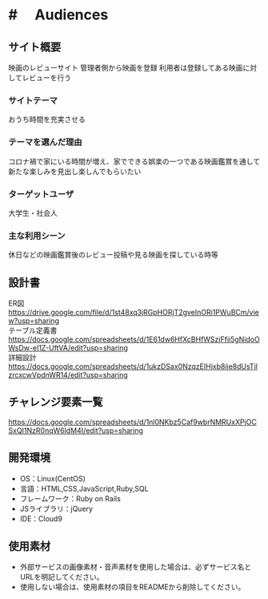 # # 　Audiences

## サイト概要

映画のレビューサイト
管理者側から映画を登録
利用者は登録してある映画に対してレビューを行う


### サイトテーマ

おうち時間を充実させる


### テーマを選んだ理由
コロナ禍で家にいる時間が増え、家でできる娯楽の一つである映画鑑賞を通して新たな楽しみを見出し楽しんでもらいたい

### ターゲットユーザ
大学生・社会人

### 主な利用シーン
休日などの映画鑑賞後のレビュー投稿や見る映画を探している時等

## 設計書

ER図　https://drive.google.com/file/d/1st48xq3jRGpHORjT2gveInORi1PWuBCm/view?usp=sharing </br>
テーブル定義書　https://docs.google.com/spreadsheets/d/1E61dw6HfXcBHfWSzjFfii5gNidoOWsDw-eI1Z-UftVA/edit?usp=sharing</br>
詳細設計　https://docs.google.com/spreadsheets/d/1ukzDSax0NzqzEIHjxb8iie8dUsTjlzrcxcwVpdnWR14/edit?usp=sharing


## チャレンジ要素一覧
https://docs.google.com/spreadsheets/d/1nl0NKbz5Caf9wbrNMRUxXPjOCSxQI1NzR0nqW6ldM4I/edit?usp=sharing

## 開発環境
- OS：Linux(CentOS)
- 言語：HTML,CSS,JavaScript,Ruby,SQL
- フレームワーク：Ruby on Rails
- JSライブラリ：jQuery
- IDE：Cloud9

## 使用素材
- 外部サービスの画像素材・音声素材を使用した場合は、必ずサービス名とURLを明記してください。
- 使用しない場合は、使用素材の項目をREADMEから削除してください。

